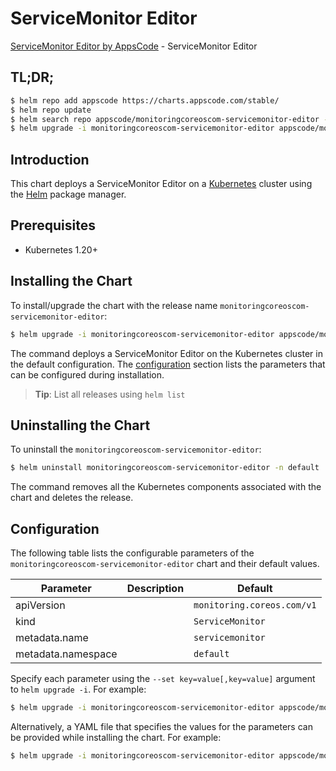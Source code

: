 # ServiceMonitor Editor

[ServiceMonitor Editor by AppsCode](https://appscode.com) - ServiceMonitor Editor

## TL;DR;

```bash
$ helm repo add appscode https://charts.appscode.com/stable/
$ helm repo update
$ helm search repo appscode/monitoringcoreoscom-servicemonitor-editor --version=v0.25.0
$ helm upgrade -i monitoringcoreoscom-servicemonitor-editor appscode/monitoringcoreoscom-servicemonitor-editor -n default --create-namespace --version=v0.25.0
```

## Introduction

This chart deploys a ServiceMonitor Editor on a [Kubernetes](http://kubernetes.io) cluster using the [Helm](https://helm.sh) package manager.

## Prerequisites

- Kubernetes 1.20+

## Installing the Chart

To install/upgrade the chart with the release name `monitoringcoreoscom-servicemonitor-editor`:

```bash
$ helm upgrade -i monitoringcoreoscom-servicemonitor-editor appscode/monitoringcoreoscom-servicemonitor-editor -n default --create-namespace --version=v0.25.0
```

The command deploys a ServiceMonitor Editor on the Kubernetes cluster in the default configuration. The [configuration](#configuration) section lists the parameters that can be configured during installation.

> **Tip**: List all releases using `helm list`

## Uninstalling the Chart

To uninstall the `monitoringcoreoscom-servicemonitor-editor`:

```bash
$ helm uninstall monitoringcoreoscom-servicemonitor-editor -n default
```

The command removes all the Kubernetes components associated with the chart and deletes the release.

## Configuration

The following table lists the configurable parameters of the `monitoringcoreoscom-servicemonitor-editor` chart and their default values.

|     Parameter      | Description |                Default                |
|--------------------|-------------|---------------------------------------|
| apiVersion         |             | <code>monitoring.coreos.com/v1</code> |
| kind               |             | <code>ServiceMonitor</code>           |
| metadata.name      |             | <code>servicemonitor</code>           |
| metadata.namespace |             | <code>default</code>                  |


Specify each parameter using the `--set key=value[,key=value]` argument to `helm upgrade -i`. For example:

```bash
$ helm upgrade -i monitoringcoreoscom-servicemonitor-editor appscode/monitoringcoreoscom-servicemonitor-editor -n default --create-namespace --version=v0.25.0 --set apiVersion=monitoring.coreos.com/v1
```

Alternatively, a YAML file that specifies the values for the parameters can be provided while
installing the chart. For example:

```bash
$ helm upgrade -i monitoringcoreoscom-servicemonitor-editor appscode/monitoringcoreoscom-servicemonitor-editor -n default --create-namespace --version=v0.25.0 --values values.yaml
```

